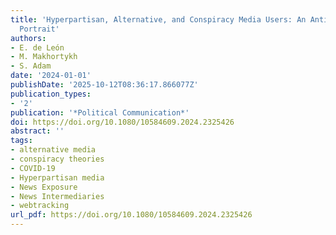 ```yaml
---
title: 'Hyperpartisan, Alternative, and Conspiracy Media Users: An Anti-Establishment
  Portrait'
authors:
- E. de León
- M. Makhortykh
- S. Adam
date: '2024-01-01'
publishDate: '2025-10-12T08:36:17.866077Z'
publication_types:
- '2'
publication: '*Political Communication*'
doi: https://doi.org/10.1080/10584609.2024.2325426
abstract: ''
tags:
- alternative media
- conspiracy theories
- COVID-19
- Hyperpartisan media
- News Exposure
- News Intermediaries
- webtracking
url_pdf: https://doi.org/10.1080/10584609.2024.2325426
---
```

